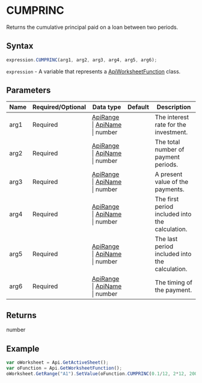# CUMPRINC

Returns the cumulative principal paid on a loan between two periods.

## Syntax

```javascript
expression.CUMPRINC(arg1, arg2, arg3, arg4, arg5, arg6);
```

`expression` - A variable that represents a [ApiWorksheetFunction](../ApiWorksheetFunction.md) class.

## Parameters

| **Name** | **Required/Optional** | **Data type** | **Default** | **Description** |
| ------------- | ------------- | ------------- | ------------- | ------------- |
| arg1 | Required | [ApiRange](../../ApiRange/ApiRange.md) \| [ApiName](../../ApiName/ApiName.md) \| number |  | The interest rate for the investment. |
| arg2 | Required | [ApiRange](../../ApiRange/ApiRange.md) \| [ApiName](../../ApiName/ApiName.md) \| number |  | The total number of payment periods. |
| arg3 | Required | [ApiRange](../../ApiRange/ApiRange.md) \| [ApiName](../../ApiName/ApiName.md) \| number |  | A present value of the payments. |
| arg4 | Required | [ApiRange](../../ApiRange/ApiRange.md) \| [ApiName](../../ApiName/ApiName.md) \| number |  | The first period included into the calculation. |
| arg5 | Required | [ApiRange](../../ApiRange/ApiRange.md) \| [ApiName](../../ApiName/ApiName.md) \| number |  | The last period included into the calculation. |
| arg6 | Required | [ApiRange](../../ApiRange/ApiRange.md) \| [ApiName](../../ApiName/ApiName.md) \| number |  | The timing of the payment. |

## Returns

number

## Example



```javascript
var oWorksheet = Api.GetActiveSheet();
var oFunction = Api.GetWorksheetFunction();
oWorksheet.GetRange("A1").SetValue(oFunction.CUMPRINC(0.1/12, 2*12, 2000, 1, 24, 0));
```
